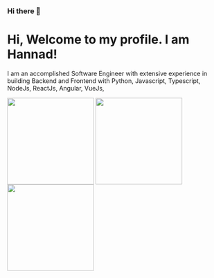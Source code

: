 ### Hi there 👋

<!--
**hannadrehman/hannadrehman** is a ✨ _special_ ✨ repository because its `README.md` (this file) appears on your GitHub profile.

Here are some ideas to get you started:

- 🔭 I’m currently working on ...
- 🌱 I’m currently learning ...
- 👯 I’m looking to collaborate on ...
- 🤔 I’m looking for help with ...
- 💬 Ask me about ...
- 📫 How to reach me: ...
- 😄 Pronouns: ...
- ⚡ Fun fact: ...
-->

# Hi, Welcome to my profile. I am Hannad!

I am an accomplished Software Engineer with extensive experience in building Backend and Frontend with Python, Javascript, Typescript, NodeJs, ReactJs, Angular, VueJs,


<div>
<a>
  <img height=200 align="center" src="https://github-readme-stats.vercel.app/api?username=hannadrehman&show_icons=true&theme=dracula" />
</a>
<a>
  <img height=200 align="center" src="https://github-readme-stats.vercel.app/api/top-langs/?username=hannadrehman" />
</a>
</div>
<div>
  <div>
  <img height=200 align="center" src="https://github-readme-stats.vercel.app/api/pin/?username=thepracticaldev&repo=dev.to" />
</div>
</div>
